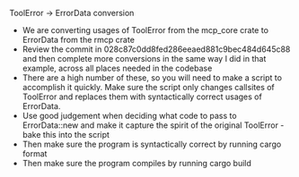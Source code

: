 ToolError -> ErrorData conversion

* We are converting usages of ToolError from the mcp_core crate to ErrorData from the rmcp crate
* Review the commit in 028c87c0dd8fed286eeaed881c9bec484d645c88 and then complete more conversions in the same way I did in that example, across all places needed in the codebase
* There are a high number of these, so you will need to make a script to accomplish it quickly. Make sure the script only changes callsites of ToolError and replaces them with syntactically correct usages of ErrorData.
* Use good judgement when deciding what code to pass to ErrorData::new and make it capture the spirit of the original ToolError - bake this into the script
* Then make sure the program is syntactically correct by running cargo format
* Then make sure the program compiles by running cargo build
